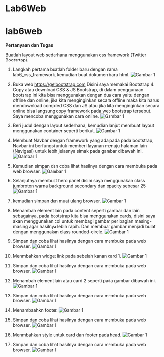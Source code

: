 # Lab6Web
# lab6web
<b>Pertanyaan dan Tugas</b>

Buatlah layout web sederhana menggunakan css framework (Twitter Bootsrtap).
1. Langkah pertama buatlah folder baru dengan nama lab6_css_framework, kemudian buat dokumen baru html.
![Gambar 1](screnshoot/ss1.png)

2. Buka web https://getbootstrap.com Disini saya memakai Bootstrap 4. Copy atau download CSS & JS Bootstrap, di dalam penggunaan bootsrap ini kita bisa menggunakan dengan dua cara yaitu dengan offline dan online, jika kita menginginkan secara offline maka kita harus mendownload compiled CSS dan JS atau jika kita menginginkan secara online bisa langsung copy framework pada web bootstrap tersebut. Saya mencoba menggunakan cara online.
![Gambar 1](screnshoot/ss1.png)

3. Beri judul dengan layout sederhana, kemudian lanjut membuat layout menggunakan container seperti berikut.
![Gambar 1](screnshoot/ss2.png)

4. Membuat Navbar dengan framework yang ada pada pada bootstrap, Navbar ini berfungsi untuk memberi layanan menuju halaman lain (Navigasi) untuk lebih jelasnya simak pada gambar dibawah ini.
![Gambar 1](screnshoot/ss3.png)

5. Kemudian simpan dan coba lihat hasilnya dengan cara membuka pada web browser.
![Gambar 1](screnshoot/ss4.png)

6. Selanjutnya membuat hero panel disini saya menggunakan class jumbroton warna background secondary dan opacity sebesar 25
![Gambar 1](screnshoot/ss5.png)

7. kemudian simpan dan muat ulang browser.
![Gambar 1](screnshoot/ss6.png)

8. Menambah element lain pada content seperti gambar dan lain sebagainya, pada bootstrap kita bisa menggunakan cards, disini saya akan menggunakan col untuk membagi gambar per bagian masing-masing agar hasilnya lebih rapih. Dan membuat gambar menjadi bulat dengan menggunakan class rounded-circle.
![Gambar 1](screnshoot/ss7.png)

9. Simpan dan coba lihat hasilnya dengan cara membuka pada web browser.
![Gambar 1](screnshoot/ss8.png)

10. Menmbahkan widget link pada sebelah kanan card 1.
![Gambar 1](screnshoot/ss9.png)

11. Simpan dan coba lihat hasilnya dengan cara membuka pada web browser.
![Gambar 1](screnshoot/ss10.png)

12. Menambah element lain atau card 2 seperti pada gambar dibawah ini.
![Gambar 1](screnshoot/ss11.png)

13. Simpan dan coba lihat hasilnya dengan cara membuka pada web browser.
![Gambar 1](screnshoot/ss12.png)

14. Menambaahkn footer.
![Gambar 1](screnshoot/ss11.png)

15. Simpan dan coba lihat hasilnya dengan cara membuka pada web browser.
![Gambar 1](screnshoot/ss13.png)

16. Menmbahkan style untuk card dan footer pada head.
![Gambar 1](screnshoot/ss14.png)

17. Simpan dan coba lihat hasilnya dengan cara membuka pada web browser.
![Gambar 1](screnshoot/ss15.png)
